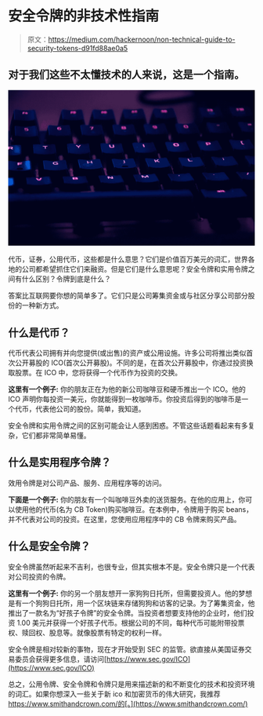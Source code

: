 # 安全令牌的非技术性指南

> 原文：<https://medium.com/hackernoon/non-technical-guide-to-security-tokens-d91fd88ae0a5>

## 对于我们这些不太懂技术的人来说，这是一个指南。

![](img/6d801f020b3d19c973186c4ea634a176.png)

代币，证券，公用代币，这些都是什么意思？它们是价值百万美元的词汇，世界各地的公司都希望抓住它们来融资。但是它们是什么意思呢？安全令牌和实用令牌之间有什么区别？令牌到底是什么？

答案比互联网要你想的简单多了。它们只是公司筹集资金或与社区分享公司部分股份的一种新方式。

## 什么是代币？

代币代表公司拥有并向您提供(或出售)的资产或公用设施。许多公司将推出类似首次公开募股的 ICO(首次公开募股)。不同的是，在首次公开募股中，你通过投资换取股票。在 ICO 中，您将获得一个代币作为投资的交换。

**这里有一个例子:** 你的朋友正在为他的新公司咖啡豆和硬币推出一个 ICO。他的 ICO 声明你每投资一美元，你就能得到一枚咖啡币。你投资后得到的咖啡币是一个代币，代表他公司的股份。简单，我知道。

安全令牌和实用令牌之间的区别可能会让人感到困惑。不管这些话题看起来有多复杂，它们都非常简单易懂。

## 什么是实用程序令牌？

效用令牌是对公司产品、服务、应用程序等的访问。

**下面是一个例子:** 你的朋友有一个叫咖啡豆外卖的送货服务。在他的应用上，你可以使用他的代币(名为 CB Token)购买咖啡豆。在本例中，令牌用于购买 beans，并不代表对公司的投资。在这里，您使用应用程序中的 CB 令牌来购买产品。

## **什么是安全令牌？**

安全令牌虽然听起来不吉利，也很专业，但其实根本不是。安全令牌只是一个代表对公司投资的令牌。

**这里有一个例子:** 你的另一个朋友想开一家狗狗日托所，但需要投资人。他的梦想是有一个狗狗日托所，用一个区块链来存储狗狗和访客的记录。为了筹集资金，他推出了一款名为“好孩子令牌”的安全令牌。当投资者想要支持他的企业时，他们投资 1.00 美元并获得一个好孩子代币。根据公司的不同，每种代币可能附带投票权、赎回权、股息等。就像股票有特定的权利一样。

安全令牌是相对较新的事物，现在才开始受到 SEC 的监管。欲直接从美国证券交易委员会获得更多信息，请访问[https://www.sec.gov/ICO](https://www.sec.gov/ICO)

总之，公用令牌、安全令牌和令牌只是用来描述新的和不断变化的技术和投资环境的词汇。如果你想深入一些关于新 ico 和加密货币的伟大研究，我推荐 https://www.smithandcrown.com/的[。](https://www.smithandcrown.com/)